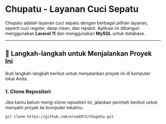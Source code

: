 # Chupatu - Layanan Cuci Sepatu

Chupatu adalah layanan cuci sepatu dengan berbagai pilihan layanan, seperti cuci reguler, deep clean, dan repaint. Aplikasi ini dibangun menggunakan **Laravel 11** dan menggunakan **MySQL** untuk database.

---

## 🚀 Langkah-langkah untuk Menjalankan Proyek Ini

Ikuti langkah-langkah berikut untuk menjalankan proyek ini di komputer lokal Anda:

### 1. **Clone Repositori**

Jika kamu belum meng-clone repositori ini, jalankan perintah berikut untuk menyalin proyek ke komputer lokalmu:

```bash
git clone https://github.com/arnadd72/Chupatu.git
